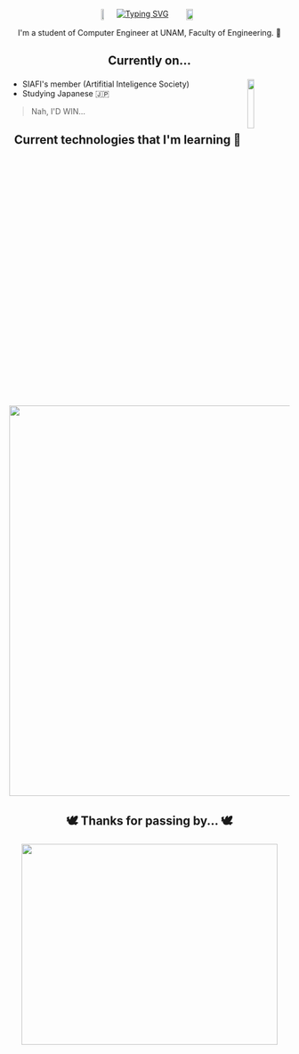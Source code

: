 <p align="center" style="display: flex; justify-content: center;">
    <img src="https://media1.tenor.com/m/xf4rlWSqMVYAAAAd/eternal-return-charlotte.gif" width="10%" style="margin: 0;" />
    <a href="https://git.io/typing-svg">
        <img src="https://readme-typing-svg.demolab.com?font=Pixelify+Sans&duration=2000&pause=500&color=FFA500&center=true&vCenter=true&width=435&lines=%F0%9F%91%BB+Hi,+I'm+Samuel!+%F0%9F%91%BB;%F0%9F%90%90+Welcome+to+my+profile!+%F0%9F%90%90"
            alt="Typing SVG" style="margin: 0;" />
    </a>
    <img src="https://media1.tenor.com/m/2abbiMqSkOwAAAAC/charlotte-healing-song.gif" width="15%" style="margin: 0;" />
</p>


<p align="center">
	I'm a student of Computer Engineer at UNAM, Faculty of Engineering. 👀
</p>
<!--  -->

## <p align="center"> Currently on... </p>

<p>
  <img src="gif/catinteresting.gif" align = "right" width="15%"  />
</p>
<!--- SODVI's member (student group that develops videogames) 👾 -->

- SIAFI's member (Artifitial Inteligence Society)
- Studying Japanese :jp:

> Nah, I'D WIN...

## <p align="center"> Current technologies that I'm learning 👾 </p>

<p align="center">
  <a href="https://skillicons.dev">
    <img src="https://skillicons.dev/icons?i=git,python,godot,cs,js,java,github" width="700"/>
  </a>
</p>

## 	<p align="center"> 🕊️ Thanks for passing by... 🕊️ </p>
	
<p align = "center">
  <img src="https://media1.tenor.com/m/XeDKDiQYXT8AAAAd/eternal-return.gif"  width="460" height="360"  />
</p> 
